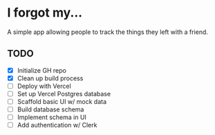 # I forgot my...

A simple app allowing people to track the things they left with a friend.

## TODO

- [x] Initialize GH repo
- [x] Clean up build process
- [ ] Deploy with Vercel
- [ ] Set up Vercel Postgres database
- [ ] Scaffold basic UI w/ mock data
- [ ] Build database schema
- [ ] Implement schema in UI
- [ ] Add authentication w/ Clerk
